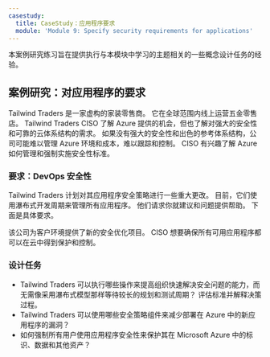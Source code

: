 ```yaml
---
casestudy:
  title: CaseStudy：应用程序要求
  module: 'Module 9: Specify security requirements for applications'
---
```


本案例研究练习旨在提供执行与本模块中学习的主题相关的一些概念设计任务的经验。

## <a name="case-study-requirements-for-applications"></a>案例研究：对应用程序的要求

Tailwind Traders 是一家虚构的家装零售商。 它在全球范围内线上运营五金零售店。 Tailwind Traders CISO 了解 Azure 提供的机会，但也了解对强大的安全性和可靠的云体系结构的需求。 如果没有强大的安全性和出色的参考体系结构，公司可能难以管理 Azure 环境和成本，难以跟踪和控制。 CISO 有兴趣了解 Azure 如何管理和强制实施安全性标准。

### <a name="requirements-devops-security"></a>要求：DevOps 安全性

Tailwind Traders 计划对其应用程序安全策略进行一些重大更改。 目前，它们使用瀑布式开发周期来管理所有应用程序。 他们请求你就建议和问题提供帮助。 下面是具体要求。

该公司为客户环境提供了新的安全优化项目。 CISO 想要确保所有可用应用程序都可以在云中得到保护和控制。

### <a name="design-tasks"></a>设计任务

* Tailwind Traders 可以执行哪些操作来提高组织快速解决安全问题的能力，而无需像采用瀑布式模型那样等待较长的规划和测试周期？ 评估标准并解释决策过程。
* Tailwind Traders 可以使用哪些安全策略组件来减少部署在 Azure 中的新应用程序的漏洞？
* 如何强制所有用户使用应用程序安全性来保护其在 Microsoft Azure 中的标识、数据和其他资产？
